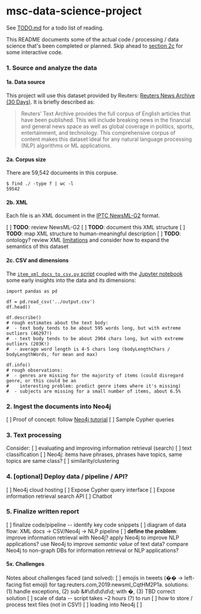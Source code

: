 # msc-data-science-project

See [TODO.md](https://github.com/heychrisek/msc-data-science-project/blob/main/TODO.md) for a todo list of reading.

This README documents some of the actual code / processing / data science that's been completed or planned. Skip ahead to [section 2c](https://github.com/heychrisek/msc-data-science-project/#2c-csv-and-dimensions) for some interactive code.

### 1. Source and analyze the data

#### 1a. Data source

This project will use this dataset provided by Reuters: [Reuters News Archive (30 Days)](https://aws.amazon.com/marketplace/pp/Reuters-News-Archive-30-Days/prodview-qwmkdffmmjesa#offers). It is briefly described as:

> Reuters’ Text Archive provides the full corpus of English articles that have been published. This will include breaking news in the financial and general news space as well as global coverage in politics, sports, entertainment, and technology. This comprehensive corpus of content makes this dataset ideal for any natural language processing (NLP) algorithms or ML applications.

#### 2a. Corpus size

There are 59,542 documents in this corpuse. 

```
$ find ./ -type f | wc -l
59542
```

#### 2b. XML

Each file is an XML document in the [IPTC NewsML-G2](https://iptc.org/standards/newsml-g2/) format.

[ ] **TODO**: review NewsML-G2
[ ] **TODO**: document this XML structure
[ ] **TODO**: map XML structure to human-meaningful description
[ ] **TODO**: ontology? review XML [limitations](https://www.cambridgesemantics.com/blog/semantic-university/learn-rdf/rdf-vs-xml/) and consider how to expand the semantics of this dataset

#### 2c. CSV and dimensions

The [`item_xml_docs_to_csv.py` script](https://github.com/heychrisek/msc-data-science-project/blob/main/item_xml_docs_to_csv.py) coupled with the [Jupyter notebook](https://github.com/heychrisek/msc-data-science-project/blob/main/data-dimensions.ipynb) some early insights into the data and its dimensions:

```
import pandas as pd

df = pd.read_csv('../output.csv')
df.head()

df.describe()
# rough estimates about the text body:
#  - text body tends to be about 595 words long, but with extreme outliers (46297!)
#  - text body tends to be about 2904 chars long, but with extreme outliers (203K!)
#  - average word length is 4-5 chars long (bodyLengthChars / bodyLengthWords, for mean and max)

df.info()
# rough observations:
#  - genres are missing for the majority of items (could disregard genre, or this could be an
#    interesting problem: predict genre items where it's missing)
#  - subjects are missing for a small number of items, about 6.5%

```
### 2. Ingest the documents into Neo4j
[ ] Proof of concept: follow [Neo4j tutorial](https://neo4j.com/developer/graph-data-science/build-knowledge-graph-nlp-ontologies/)
[ ] Sample Cypher queries

### 3. Text processing

Consider:
[ ] evaluating and improving information retrieval (search)
[ ] text classification
      [ ] Neo4j: items have phrases, phrases have topics, same topics are same class?
      [ ] similarity/clustering

### 4. [optional] Deploy data / pipeline / API?
[ ] Neo4j cloud hosting
[ ] Expose Cypher query interface
[ ] Expose information retrieval search API
[ ] Chatbot

### 5. Finalize written report
[ ] finalize code/pipeline -- identify key code snippets
[ ] diagram of data flow: XML docs -> CSV/Neo4j -> NLP pipeline
[ ] **define the problem**: improve information retrieval with Neo4j? apply Neo4j to improve NLP applications? use Neo4j to improve *semantic value* of text data? compare Neo4j to non-graph DBs for information retrieval or NLP applications?

#### 5x. Challenges
Notes about challenges faced (and solved):
[ ] emojis in tweets (&#55358;&#56603; -> left-facing fist emoji) for tag:reuters.com,2019:newsml_CqtHM2P1a. solutions: (1) handle exceptions, (2) sub &#\d\d\d\d\d; with �, (3) TBD correct solution
[ ] scale of data -- script takes ~2 hours (?) to run
[ ] how to store / process text files (not in CSV!)
[ ] loading into Neo4j
[ ] 